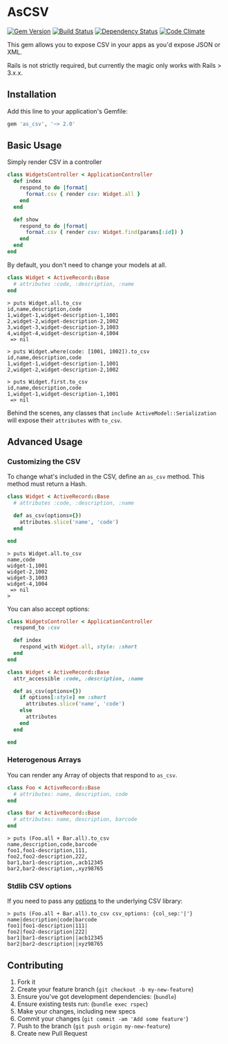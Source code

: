 # AsCSV

[![Gem Version](https://badge.fury.io/rb/as_csv.svg)](http://badge.fury.io/rb/as_csv)
[![Build Status](https://travis-ci.org/danielfone/as_csv.svg)](https://travis-ci.org/danielfone/as_csv)
[![Dependency Status](https://gemnasium.com/danielfone/as_csv.svg)](https://gemnasium.com/danielfone/as_csv)
[![Code Climate](https://codeclimate.com/github/danielfone/as_csv/badges/gpa.svg)](https://codeclimate.com/github/danielfone/as_csv)

This gem allows you to expose CSV in your apps as you'd expose JSON or XML.

Rails is not strictly required, but currently the magic only works with Rails > 3.x.x.

## Installation

Add this line to your application's Gemfile:

```ruby
gem 'as_csv', '~> 2.0'
```

## Basic Usage

Simply render CSV in a controller

```ruby
class WidgetsController < ApplicationController
  def index
    respond_to do |format|
      format.csv { render csv: Widget.all }
    end
  end

  def show
    respond_to do |format|
      format.csv { render csv: Widget.find(params[:id]) }
    end
  end
end
```

By default, you don't need to change your models at all.

```ruby
class Widget < ActiveRecord::Base
  # attributes :code, :description, :name
end
```
```
> puts Widget.all.to_csv
id,name,description,code
1,widget-1,widget-description-1,1001
2,widget-2,widget-description-2,1002
3,widget-3,widget-description-3,1003
4,widget-4,widget-description-4,1004
 => nil

> puts Widget.where(code: [1001, 1002]).to_csv
id,name,description,code
1,widget-1,widget-description-1,1001
2,widget-2,widget-description-2,1002

> puts Widget.first.to_csv
id,name,description,code
1,widget-1,widget-description-1,1001
 => nil
```

Behind the scenes, any classes that `include ActiveModel::Serialization` will expose their `attributes` with `to_csv`.

## Advanced Usage

### Customizing the CSV

To change what's included in the CSV, define an `as_csv` method. This method must return a Hash.

```ruby
class Widget < ActiveRecord::Base
  # attributes :code, :description, :name

  def as_csv(options={})
    attributes.slice('name', 'code')
  end

end
```
```
> puts Widget.all.to_csv
name,code
widget-1,1001
widget-2,1002
widget-3,1003
widget-4,1004
 => nil
>
```

You can also accept options:

```ruby
class WidgetsController < ApplicationController
  respond_to :csv

  def index
    respond_with Widget.all, style: :short
  end
end
```
```ruby
class Widget < ActiveRecord::Base
  attr_accessible :code, :description, :name

  def as_csv(options={})
    if options[:style] == :short
      attributes.slice('name', 'code')
    else
      attributes
    end
  end

end
```

### Heterogenous Arrays
You can render any Array of objects that respond to `as_csv`.

```ruby
class Foo < ActiveRecord::Base
  # attributes: name, description, code
end
```
```ruby
class Bar < ActiveRecord::Base
  # attributes: name, description, barcode
end
```
```
> puts (Foo.all + Bar.all).to_csv
name,description,code,barcode
foo1,foo1-description,111,
foo2,foo2-description,222,
bar1,bar1-description,,acb12345
bar2,bar2-description,,xyz98765
```

### Stdlib CSV options
If you need to pass any [options](http://docs.ruby-lang.org/en/2.0.0/CSV.html#method-c-new)
to the underlying CSV library:


```
> puts (Foo.all + Bar.all).to_csv csv_options: {col_sep:'|'}
name|description|code|barcode
foo1|foo1-description|111|
foo2|foo2-description|222|
bar1|bar1-description||acb12345
bar2|bar2-description||xyz98765
```

## Contributing

1. Fork it
2. Create your feature branch (`git checkout -b my-new-feature`)
3. Ensure you've got development dependencies: (`bundle`)
4. Ensure existing tests run: (`bundle exec rspec`)
5. Make your changes, including new specs
6. Commit your changes (`git commit -am 'Add some feature'`)
7. Push to the branch (`git push origin my-new-feature`)
8. Create new Pull Request
